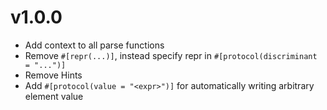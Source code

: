 # v1.0.0
- Add context to all parse functions
- Remove `#[repr(...)]`, instead specify repr in `#[protocol(discriminant = "...")]`
- Remove Hints
- Add `#[protocol(value = "<expr>")]` for automatically writing arbitrary element value
